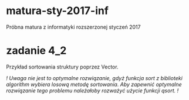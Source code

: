 # matura-sty-2017-inf
Próbna matura z informatyki rozszerzonej styczeń 2017

# zadanie 4_2
Przykład sortowania struktury poprzez Vector.

*! Uwaga nie jest to optymalne rozwiązanie, gdyż funkcja sort z biblioteki algorithm wybiera losową metodę sortowania.
Aby zapewnić optymalne rozwiązanie tego problemu należałoby rozważyć użycie funkcji qsort. !*
